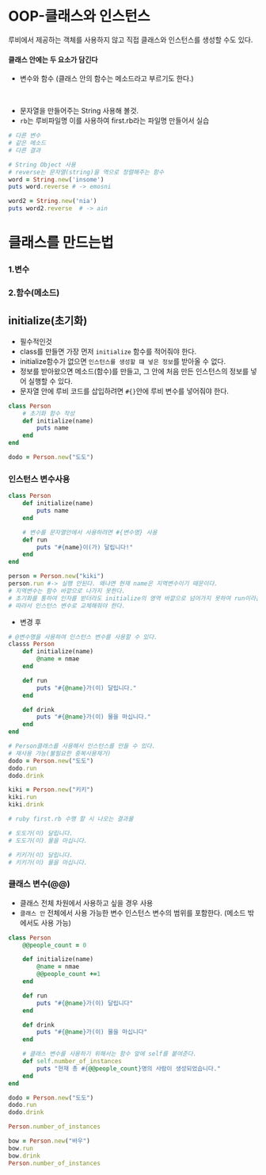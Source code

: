 # OOP-클래스와 인스턴스

루비에서 제공하는 객체를 사용하지 않고 직접 클래스와 인스턴스를 생성할 수도 있다. 
#### 클래스 안에는 두 요소가 담긴다
- 변수와 함수 (클래스 안의 함수는 메소드라고 부르기도 한다.)

<BR>

- 문자열을 만들어주는 String 사용해 볼것.
- `rb`는 루비파일명 이를 사용하여 first.rb라는 파일명 만들어서 실습

```Ruby
# 다른 변수 
# 같은 메소드
# 다른 결과

# String Object 사용
# reverse는 문자열(string)을 역으로 정렬해주는 함수
word = String.new('insome')
puts word.reverse # -> emosni

word2 = String.new('nia')
puts word2.reverse  # -> ain
```

# 클래스를 만드는법
### 1.변수 
### 2.함수(메소드)

## initialize(초기화) 
- 필수적인것
- class를 만들면 가장 먼저 `initialize` 함수를 적어줘야 한다.
- initialize함수가 없으면 `인스턴스를 생성할 떄 넣은 정보`를 받아올 수 없다.
- 정보를 받아왔으면 메소드(함수)를 만들고, 그 안에 처음 만든 인스턴스의 정보를 넣어 실행할 수 있다.
- 문자열 안에 루비 코드를 삽입하려면 `#{}`안에 루비 변수를 넣어줘야 한다.

```ruby
class Person
    # 초기화 함수 작성
    def initialize(name)
        puts name
    end
end

dodo = Person.new("도도")
```

### 인스턴스 변수사용

```Ruby
class Person
    def initialize(name)
        puts name
    end

    # 변수를 문자열안에서 사용하려면 #{변수명} 사용
    def run
        puts "#{name}이(가) 달립니다!"
    end
end

person = Person.new("kiki")
person.run #-> 실행 안된다. 왜냐면 현재 name은 지역변수이기 때문이다.
# 지역변수는 함수 바깥으로 나가지 못한다. 
# 초기화를 통하여 인자를 받더라도 initialize의 영역 바깥으로 넘어가지 못하여 run이라는 메소드는 name의 존재를 모른다.
# 따라서 인스턴스 변수로 교체해줘야 한다.
```

- 변경 후

```Ruby
# @변수명을 사용하여 인스턴스 변수를 사용할 수 있다.
classs Person
    def initialize(name)
        @name = nmae
    end

    def run
        puts "#{@name}가(이) 달립니다."
    end

    def drink
        puts "#{@name}가(이) 물을 마십니다."
    end
end

# Person클래스를 사용해서 인스턴스를 만들 수 있다.
# 재사용 가능(불필요한 중복사용제거)
dodo = Person.new("도도")
dodo.run
dodo.drink

kiki = Person.new("키키")
kiki.run 
kiki.drink

# ruby first.rb 수행 할 시 나오는 결과물

# 도도가(이) 달립니다.
# 도도가(이) 물을 마십니다.

# 키키가(이) 달립니다.
# 키키가(이) 물을 마십니다.
```

### 클래스 변수(@@)
- 클래스 전체 차원에서 사용하고 싶을 경우 사용
- `클래스 안` 전체에서 사용 가능한 변수 인스턴스 변수의 범위를 포함한다. (메소드 밖에서도 사용 가능)


```Ruby
class Person
    @@people_count = 0

    def initialize(name)
        @name = nmae
        @@people_count +=1
    end

    def run
        puts "#{@name}가(이) 달립니다"
    end

    def drink
        puts "#{@name}가(이) 물을 마십니다"
    end

    # 클래스 변수를 사용하기 위해서는 함수 앞에 self를 붙여준다.
    def self.number_of_instances
        puts "현재 총 #{@@people_count}명의 사람이 생성되었습니다."
    end
end

dodo = Person.new("도도")
dodo.run
dodo.drink

Person.number_of_instances

bow = Person.new("바우")
bow.run
bow.drink
Person.number_of_instances
```